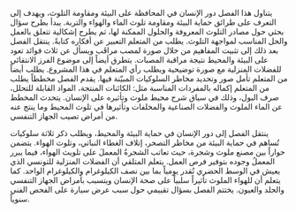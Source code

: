 يتناول هذا الفصل  دور الإنسان في المحافظة على البيئة ومقاومة التلوث،  ويهدف إلى  التعرف على طرائق حماية البيئة ومقاومة تلوث الماء والهواء والتربة.  يبدأ بطرح سؤال بحثي حول مصادر التلوث المعروفة والحلول الممكنة لها،  ثم يطرح إشكالية  تتعلق  بالعمل والحل المناسب لمواجهة التلوث.  يطلب  من المتعلم التعبير عن أفكاره  كتابةً.  ينتقل الفصل بعد ذلك إلى تثبيت المفاهيم من خلال صورة لمصب مراقَب  ويسأل عن  ثلاث فوائد تعود على البيئة والمحيط نتيجة مراقبة المصبات. يتطرق أيضاً إلى موضوع الفرز الانتقائي للفضلات المنزلية  مع صورة توضيحية  ويطلب رأي المتعلم في هذا المشروع.  يطلب أيضاً من المتعلم تأمل صور  وتحديد مخاطر السلوكيات المبيّنة فيها.  يقدم الفصل  مخططاً  يطلب من المتعلم إكماله بالمفردات المناسبة مثل:  الكائنات المنتجة، المواد القابلة للتحلل، صرف البول،  وذلك  في سياق شرح  محيط ملوث وتأثيره على الإنسان.  يتحدث المخطط عن  الماء الملوث والفضلات الصناعية والمخلفات  وتأثيرها في  تلوث المحيط  وما ينتج عنه من  أمراض تصيب الجهاز التنفسي.

ينتقل الفصل  إلى  دور  الإنسان  في حماية البيئة والمحيط،  ويطلب  ذكر ثلاثة سلوكيات تُساهم في حماية البيئة  من مخاطر التصحر،  إتلاف الغطاء النباتي،  وتلوث الهواء.  يتضمن  حواراً  بين مصنع ملوث وشجرة، حيث  تعاتب الشجرةُ المعملَ على تلويث الهواء،  فيما يبرر المعملُ  وجوده بتوفير فرص العمل. يتعلم المتلقي  أن الفضلات المنزلية للتونسي الذي يعيش في الوسط الحضري تُقدر يومياً بما بين نصف الكيلوغرام والكيلوغرام الواحد.  كما يتعلم  أن للهواء الملوث تأثيراً سلبياً على صحة الإنسان ويتسبب  بأمراض الجهاز التنفسي والجلد والعيون.  يختتم الفصل  بسؤال  تقييمي  حول  سبب عرض سيارة  على الفحص الفني سنوياً.
